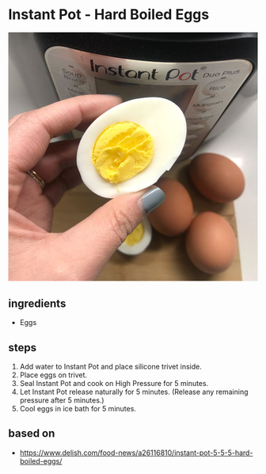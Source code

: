 # Instant Pot - Hard Boiled Eggs

![Instant Pot - Hard Boiled Eggs](images/instant-pot-hard-boiled-eggs.jpeg)

## ingredients

- Eggs

## steps

1. Add water to Instant Pot and place silicone trivet inside.
2. Place eggs on trivet.
3. Seal Instant Pot and cook on High Pressure for 5 minutes.
4. Let Instant Pot release naturally for 5 minutes. (Release any remaining pressure after 5 minutes.)
5. Cool eggs in ice bath for 5 minutes.

## based on

- https://www.delish.com/food-news/a26116810/instant-pot-5-5-5-hard-boiled-eggs/
